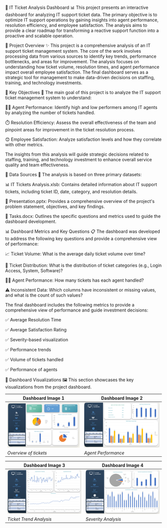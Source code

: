 🚀 IT Ticket Analysis Dashboard 📊
This project presents an interactive dashboard for analyzing IT support ticket data. The primary objective is to optimize IT support operations by gaining insights into agent performance, resolution efficiency, and employee satisfaction. The analysis aims to provide a clear roadmap for transforming a reactive support function into a proactive and scalable operation.

🌟 Project Overview ✨
This project is a comprehensive analysis of an IT support ticket management system. The core of the work involves processing data from various sources to identify key trends, performance bottlenecks, and areas for improvement. The analysis focuses on understanding how ticket volume, resolution times, and agent performance impact overall employee satisfaction. The final dashboard serves as a strategic tool for management to make data-driven decisions on staffing, training, and technology investments.

🎯 Key Objectives 🎯
The main goal of this project is to analyze the IT support ticket management system to understand:

🧑‍💼 Agent Performance: Identify high and low performers among IT agents by analyzing the number of tickets handled.

⏱️ Resolution Efficiency: Assess the overall effectiveness of the team and pinpoint areas for improvement in the ticket resolution process.

😊 Employee Satisfaction: Analyze satisfaction levels and how they correlate with other metrics.

The insights from this analysis will guide strategic decisions related to staffing, training, and technology investment to enhance overall service quality and team effectiveness.

📁 Data Sources 📁
The analysis is based on three primary datasets:

📊 IT Tickets Analysis.xlsb: Contains detailed information about IT support tickets, including ticket ID, date, category, and resolution details.

📄 Presentation.pptx: Provides a comprehensive overview of the project's problem statement, objectives, and key findings.

📝 Tasks.docx: Outlines the specific questions and metrics used to guide the dashboard development.

📊 Dashboard Metrics and Key Questions 📋
The dashboard was developed to address the following key questions and provide a comprehensive view of performance:

📈 Ticket Volume: What is the average daily ticket volume over time?

🥧 Ticket Distribution: What is the distribution of ticket categories (e.g., Login Access, System, Software)?

🧑‍💻 Agent Performance: How many tickets has each agent handled?

⚠️ Inconsistent Data: Which columns have inconsistent or missing values, and what is the count of such values?

The final dashboard includes the following metrics to provide a comprehensive view of performance and guide investment decisions:

✅ Average Resolution Time

✅ Average Satisfaction Rating

✅ Severity-based visualization

✅ Performance trends

✅ Volume of tickets handled

✅ Performance of agents

🎨 Dashboard Visualizations 🖼️
This section showcases the key visualizations from the project dashboard.

| Dashboard Image 1 | Dashboard Image 2 |
|---|---|
| ![Dashboard showing key metrics](images/dashboard1.png) | ![Dashboard showing key metrics](images/dashboard2.png) |
| *Overview of tickets* | *Agent Performance* |

| Dashboard Image 3 | Dashboard Image 4 |
|---|---|
| ![Dashboard showing key metrics](images/dashboard3.png) | ![Dashboard showing key metrics](images/dashboard4.png) |
| *Ticket Trend Analysis* | *Severity Analysis* |
